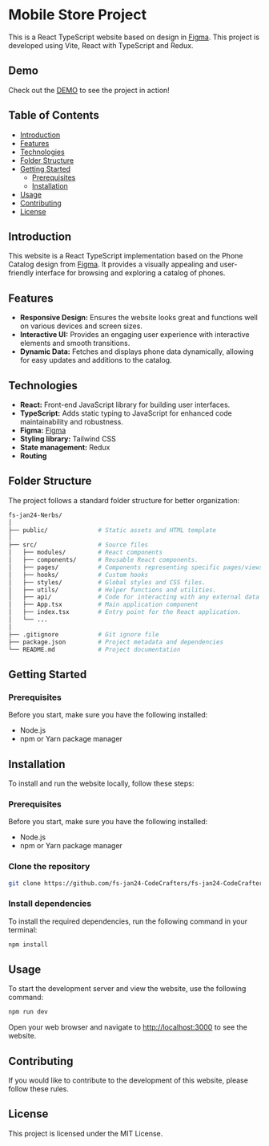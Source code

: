 # Mobile Store Project

This is a React TypeScript website based on design in [Figma](<https://www.figma.com/file/T5ttF21UnT6RRmCQQaZc6L/Phone-catalog-(V2)-Original>). This project is developed using Vite, React with TypeScript and Redux.

## Demo

Check out the [DEMO](https://fs-jan24-nerds.github.io/gadgets-store/) to see the project in action!

## Table of Contents

- [Introduction](#introduction)
- [Features](#features)
- [Technologies](#technologies)
- [Folder Structure](#folder-structure)
- [Getting Started](#getting-started)
  - [Prerequisites](#prerequisites)
  - [Installation](#installation)
- [Usage](#usage)
- [Contributing](#contributing)
- [License](#license)

## Introduction

This website is a React TypeScript implementation based on the Phone Catalog design from [Figma](<https://www.figma.com/file/T5ttF21UnT6RRmCQQaZc6L/Phone-catalog-(V2)-Original>). It provides a visually appealing and user-friendly interface for browsing and exploring a catalog of phones.

## Features

- **Responsive Design:** Ensures the website looks great and functions well on various devices and screen sizes.
- **Interactive UI:** Provides an engaging user experience with interactive elements and smooth transitions.
- **Dynamic Data:** Fetches and displays phone data dynamically, allowing for easy updates and additions to the catalog.

## Technologies

- **React:** Front-end JavaScript library for building user interfaces.
- **TypeScript:** Adds static typing to JavaScript for enhanced code maintainability and robustness.
- **Figma:** [Figma](<https://www.figma.com/file/T5ttF21UnT6RRmCQQaZc6L/Phone-catalog-(V2)-Original>)
- **Styling library:** Tailwind CSS
- **State management:** Redux
- **Routing**

## Folder Structure

The project follows a standard folder structure for better organization:

```graphql
fs-jan24-Nerbs/
│
├── public/              # Static assets and HTML template
│
├── src/                 # Source files
│   ├── modules/         # React components
│   ├── components/      # Reusable React components.
│   ├── pages/           # Components representing specific pages/views in the application.
│   ├── hooks/           # Custom hooks
│   ├── styles/          # Global styles and CSS files.
│   ├── utils/           # Helper functions and utilities.
│   ├── api/             # Code for interacting with any external data sources.
│   ├── App.tsx          # Main application component
│   ├── index.tsx        # Entry point for the React application.
│   └── ...
│
├── .gitignore           # Git ignore file
├── package.json         # Project metadata and dependencies
└── README.md            # Project documentation
```

## Getting Started

### Prerequisites

Before you start, make sure you have the following installed:

- Node.js
- npm or Yarn package manager

## Installation

To install and run the website locally, follow these steps:

### Prerequisites

Before you start, make sure you have the following installed:

- Node.js
- npm or Yarn package manager

### Clone the repository

```bash
git clone https://github.com/fs-jan24-CodeCrafters/fs-jan24-CodeCrafters.git
```

### Install dependencies

To install the required dependencies, run the following command in your terminal:

```bash
npm install
```

## Usage

To start the development server and view the website, use the following command:

```bash
npm run dev
```

Open your web browser and navigate to <http://localhost:3000> to see the website.

## Contributing

If you would like to contribute to the development of this website, please follow these rules.

## License

This project is licensed under the MIT License.
